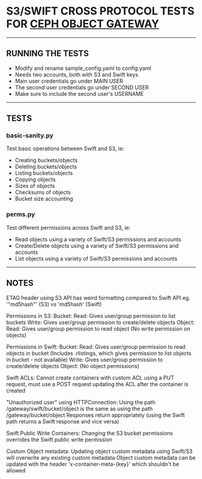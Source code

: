 # S3/SWIFT CROSS PROTOCOL TESTS FOR [CEPH OBJECT GATEWAY](http://ceph.com/docs/next/radosgw/) #

---

## RUNNING THE TESTS ##

*   Modify and rename sample_config.yaml to config.yaml
*   Needs two accounts, both with S3 and Swift keys
*   Main user credentials go under MAIN USER
*   The second user credentials go under SECOND USER
*   Make sure to include the second user's USERNAME

---

## TESTS ##

### basic-sanity.py ###

Test basic operations between Swift and S3, ie:
*   Creating buckets/objects
*   Deleting buckets/objects
*   Listing buckets/objects
*   Copying objects
*   Sizes of objects
*   Checksums of objects
*   Bucket size accounting


### perms.py ###

Test different permissions across Swift and S3, ie:
*   Read objects using a variety of Swift/S3 permissions and accounts
*   Create/Delete objects using a variety of Swift/S3 permissions and accounts
*   List objects using a variety of Swift/S3 permissions and accounts

---

## NOTES ##

ETAG header using S3 API has weird formatting compared to Swift API
    eg. '"md5hash"' (S3) vs 'md5hash' (Swift)

Permissions in S3:
    Bucket:
        Read: Gives user/group permission to list buckets
        Write: Gives user/group permission to create/delete objects
    Object:
        Read: Gives user/group permission to read object
        (No write permission on objects)

Permissions in Swift:
    Bucket:
        Read: Gives user/group permission to read objects in bucket
            (Includes .rlistings, which gives permission to list objects
            in bucket - not available)
        Write: Gives user/group permission to create/delete objects
    Object:
        (No object permissions)

Swift ACLs:
    Cannot create containers with custom ACL using a PUT request,
        must use a POST request updating the ACL after the container
        is created

"Unauthorized user" using HTTPConnection:
    Using the path /gateway/swift/bucket/object is the same as
        using the path /gateway/bucket/object
    Responses return appropriately (using the Swift path returns
        a Swift response and vice versa)

Swift Public Write Containers:
    Changing the S3 bucket permissions overrides the Swift
        public write permission

Custom Object metadata:
    Updating object custom metadata using Swift/S3 will overwrite any
        existing custom metadata
    Object custom metadata can be updated with the header
        'x-container-meta-{key}' which shouldn't be allowed
